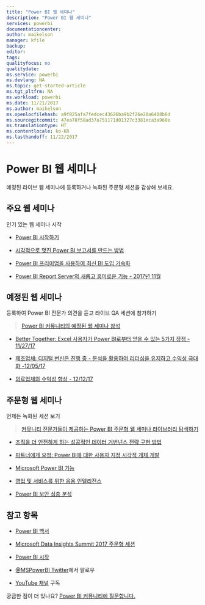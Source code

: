 ```yaml
---
title: "Power BI 웹 세미나"
description: "Power BI 웹 세미나"
services: powerbi
documentationcenter: 
author: maikelson
manager: kfile
backup: 
editor: 
tags: 
qualityfocus: no
qualitydate: 
ms.service: powerbi
ms.devlang: NA
ms.topic: get-started-article
ms.tgt_pltfrm: NA
ms.workload: powerbi
ms.date: 11/21/2017
ms.author: maikelson
ms.openlocfilehash: a9f825afa7fedcec43626ba9b2f26e20a6408b6d
ms.sourcegitcommit: 47ea78f58ad37a751171d01327c3381eca3a960e
ms.translationtype: HT
ms.contentlocale: ko-KR
ms.lasthandoff: 11/22/2017
---
```

# <a name="power-bi-webinars"></a>Power BI 웹 세미나

예정된 라이브 웹 세미나에 등록하거나 녹화된 주문형 세션을 감상해 보세요.

## <a name="featured-webinars"></a>주요 웹 세미나

인기 있는 웹 세미나 시작

- [Power BI 시작하기](https://info.microsoft.com/getting-started-with-power-bi-ondemand.html?Is=Website)

- [시각적으로 멋진 Power BI 보고서를 만드는 방법](https://community.powerbi.com/t5/Webinars-and-Video-Gallery/5-3-17-Webinar-How-to-Design-Visually-Stunning-Power-BI-Reports/m-p/168204?Is=Website)

- [Power BI 프리미엄을 사용하여 최신 BI 도입 가속화](https://info.microsoft.com/powerbi-premium-webinar-ondemand.html?Is=Website)

- [Power BI Report Server의 새롭고 흥미로운 기능 - 2017년 11월](https://info.microsoft.com/whats-new-powerbi-report-server.html?Is=Website)


## <a name="upcoming-webinars"></a>예정된 웹 세미나

등록하여 Power BI 전문가 의견을 듣고 라이브 QA 세션에 참가하기

>[Power BI 커뮤니티의 예정된 웹 세미나 참석](https://community.powerbi.com/t5/Webinars-and-Video-Gallery/bd-p/VideoTipsTricks?filter=webinars&featured=yes&Is=Website)

- [Better Together: Excel 사용자가 Power BI로부터 얻을 수 있는 5가지 장점 - 11/27/17](https://info.microsoft.com/excel-powerbi-better-together.html?Is=Website)

- [제조업체: 디지털 변신은 진행 중 - 분석을 활용하여 리더십을 유지하고 수익성 극대화 -12/05/17](https://info.microsoft.com/digital-transformation-in-manufacturing.html?Is=Website)

- [의료업체의 수익성 향상 - 12/12/17](https://info.microsoft.com/improving-profitability-in-healthcare.html?Is=Website)

## <a name="on-demand-webinars"></a>주문형 웹 세미나

언제든 녹화된 세션 보기

>[커뮤니티 전문가들이 제공하는 Power BI 주문형 웹 세미나 라이브러리 탐색하기](https://community.powerbi.com/t5/Webinars-and-Video-Gallery/bd-p/VideoTipsTricks?filter=webinars&featured=yes&Is=Website)

- [조직을 더 안전하게 하는 성공적인 데이터 거번넌스 전략 구현 방법](https://info.microsoft.com/powerbi-data-governance-strategy-ondemand.html?Is=Website)

- [파트너에게 요청: Power BI에 대한 사용자 지정 시각적 개체 개발](https://community.powerbi.com/t5/Webinars-and-Video-Gallery/Ask-a-Partner-Developing-Custom-Visuals-for-Power-BI/m-p/150368?Is=Website)

- [Microsoft Power BI 기능](https://info.microsoft.com/US-PowerBI-WBNR-FY17-11Nov-29-BIATMIcrosoft274828_01Registration-ForminBody.html?Is=Website)

- [영업 및 서비스를 위한 응용 인텔리전스](https://info.microsoft.com/applied-intelligence-for-sales-service.html?Is=Website)

- [Power BI 보안 심층 분석](https://community.powerbi.com/t5/Webinars-and-Video-Gallery/5-23-2017-Power-BI-security-deep-dive-by-Kasper-de-Jonge/m-p/161476?Is=Website)

## <a name="see-also"></a>참고 항목

- [Power BI 백서](whitepapers.md)

- [Microsoft Data Insights Summit 2017 주문형 세션](https://community.powerbi.com/t5/Data-Insights-Summit-2017-On/bd-p/DataInsightsSummit2017OnDemand?Is=Website)

- [Power BI 시작](service-get-started.md)

- [@MSPowerBI Twitter](https://twitter.com/mspowerbi)에서 팔로우

- [YouTube 채널](https://www.youtube.com/mspowerbi) 구독

궁금한 점이 더 있나요? [Power BI 커뮤니티에 질문합니다.](https://community.powerbi.com/)
